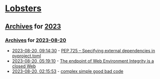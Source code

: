 # [Lobsters](../../../README.md)

## [Archives](../../index.md) for [2023](../index.md)

### [Archives](../../index.md) for [2023-08-20](index.md)

* [2023-08-20, 09:14:30](https://lobste.rs/s/q810g3/pep_725_specifying_external) - [PEP 725 – Specifying external dependencies in pyproject.toml](https://peps.python.org/pep-0725/)
* [2023-08-20, 05:19:10](https://lobste.rs/s/q9mhdw/endpoint_web_environment_integrity_is) - [The endpoint of Web Environment Integrity is a closed Web](https://educatedguesswork.org/posts/wei/)
* [2023-08-20, 02:15:53](https://lobste.rs/s/vy2e1f/complex_simple_good_bad_code) - [complex simple good bad code](https://cohost.org/tef/post/2503472-complex-simple-good)
